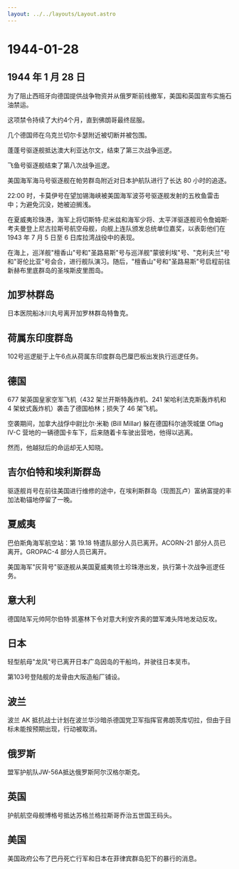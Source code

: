 ```yaml
---
layout: ../../layouts/Layout.astro
---
```


# 1944-01-28

## 1944 年 1 月 28 日

为了阻止西班牙向德国提供战争物资并从俄罗斯前线撤军，美国和英国宣布实施石油禁运。

这项禁令持续了大约4个月，直到佛朗哥最终屈服。

几个德国师在乌克兰切尔卡瑟附近被切断并被包围。

蓬蓬号驱逐舰抵达澳大利亚达尔文，结束了第三次战争巡逻。

飞鱼号驱逐舰结束了第八次战争巡逻。

美国海军海马号驱逐舰在帕劳群岛附近对日本护航队进行了长达 80 小时的追逐。

22:00
时，卡莫伊号在望加锡海峡被美国海军波芬号驱逐舰发射的五枚鱼雷击中；为避免沉没，她被迫搁浅。

在夏威夷珍珠港，海军上将切斯特·尼米兹和海军少将、太平洋驱逐舰司令詹姆斯·考夫曼登上尼古拉斯号航空母舰，向舰上连队颁发总统单位嘉奖，以表彰他们在
1943 年 7 月 5 日至 6 日库拉湾战役中的表现。

在海上，巡洋舰"檀香山"号和"圣路易斯"号与巡洋舰"蒙彼利埃"号、"克利夫兰"号和"哥伦比亚"号会合，进行舰队演习。随后，"檀香山"号和"圣路易斯"号启程前往新赫布里底群岛的圣埃斯皮里图岛。

## 加罗林群岛

日本医院船冰川丸号离开加罗林群岛特鲁克。

## 荷属东印度群岛

102号巡逻艇于上午6点从荷属东印度群岛巴厘巴板出发执行巡逻任务。

## 德国

677 架英国皇家空军飞机（432 架兰开斯特轰炸机、241 架哈利法克斯轰炸机和 4
架蚊式轰炸机）袭击了德国柏林；损失了 46 架飞机。

空袭期间，加拿大战俘中尉比尔·米勒 (Bill Millar) 躲在德国科尔迪茨城堡
Oflag IV-C 营地的一辆德国卡车下，后来随着卡车驶出营地，他得以逃离。

然而，他越狱后的命运却无人知晓。

## 吉尔伯特和埃利斯群岛

驱逐舰肖号在前往美国进行维修的途中，在埃利斯群岛（现图瓦卢）富纳富提的丰加法勒锚地停留了一晚。

## 夏威夷

巴伯斯角海军航空站：第 19.18 特遣队部分人员已离开。ACORN-21
部分人员已离开。GROPAC-4 部分人员已离开。

美国海军"灰背号"驱逐舰从美国夏威夷领土珍珠港出发，执行第十次战争巡逻任务。

## 意大利

德国陆军元帅阿尔伯特·凯塞林下令对意大利安齐奥的盟军滩头阵地发动反攻。

## 日本

轻型航母"龙凤"号已离开日本广岛因岛的干船坞，并驶往日本吴市。

第103号登陆舰的龙骨由大阪造船厂铺设。

## 波兰

波兰 AK
抵抗战士计划在波兰华沙暗杀德国党卫军指挥官弗朗茨库切拉，但由于目标未能按预期出现，行动被取消。

## 俄罗斯

盟军护航队JW-56A抵达俄罗斯阿尔汉格尔斯克。

## 英国

护航航空母舰博格号抵达苏格兰格拉斯哥乔治五世国王码头。

## 美国

美国政府公布了巴丹死亡行军和日本在菲律宾群岛犯下的暴行的消息。